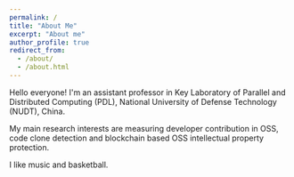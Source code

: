 ```yaml
---
permalink: /
title: "About Me"
excerpt: "About me"
author_profile: true
redirect_from: 
  - /about/
  - /about.html
---
```


Hello everyone! I'm an assistant professor in Key Laboratory of Parallel and Distributed Computing (PDL), National University of Defense Technology (NUDT), China.

My main research interests are measuring developer contribution in OSS, code clone detection and blockchain based OSS intellectual property protection.

I like music and basketball.